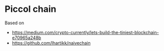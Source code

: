 # Piccol chain

Based on 
* https://medium.com/crypto-currently/lets-build-the-tiniest-blockchain-e70965a248b
* https://github.com/lhartikk/naivechain  
